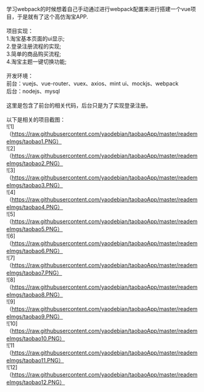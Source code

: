 学习webpack的时候想着自己手动通过进行webpack配置来进行搭建一个vue项目，于是就有了这个高仿淘宝APP.<br>
<br>
项目实现：<br>
1.淘宝基本页面的ui显示;<br>
2.登录注册流程的实现;<br>
3.简单的商品购买流程;<br>
4.淘宝主题一键切换功能;<br>
<br>
开发环境：<br>
前台：vuejs、vue-router、vuex、axios、mint ui、mockjs、webpack<br>
后台：nodejs、mysql<br>
<br>
这里是包含了前台的相关代码，后台只是为了实现登录注册。<br>
<br>
以下是相关的项目截图：<br>
![1]（https://raw.githubusercontent.com/yaodebian/taobaoApp/master/reademeImgs/taobao1.PNG）<br>
![2]（https://raw.githubusercontent.com/yaodebian/taobaoApp/master/reademeImgs/taobao2.PNG）<br>
![3]（https://raw.githubusercontent.com/yaodebian/taobaoApp/master/reademeImgs/taobao3.PNG）<br>
![4]（https://raw.githubusercontent.com/yaodebian/taobaoApp/master/reademeImgs/taobao4.PNG）<br>
![5]（https://raw.githubusercontent.com/yaodebian/taobaoApp/master/reademeImgs/taobao5.PNG）<br>
![6]（https://raw.githubusercontent.com/yaodebian/taobaoApp/master/reademeImgs/taobao6.PNG）<br>
![7]（https://raw.githubusercontent.com/yaodebian/taobaoApp/master/reademeImgs/taobao7.PNG）<br>
![8]（https://raw.githubusercontent.com/yaodebian/taobaoApp/master/reademeImgs/taobao8.PNG）<br>
![9]（https://raw.githubusercontent.com/yaodebian/taobaoApp/master/reademeImgs/taobao9.PNG）<br>
![10]（https://raw.githubusercontent.com/yaodebian/taobaoApp/master/reademeImgs/taobao10.PNG）<br>
![11（https://raw.githubusercontent.com/yaodebian/taobaoApp/master/reademeImgs/taobao11.PNG）<br>
![12]（https://raw.githubusercontent.com/yaodebian/taobaoApp/master/reademeImgs/taobao12.PNG）<br>
